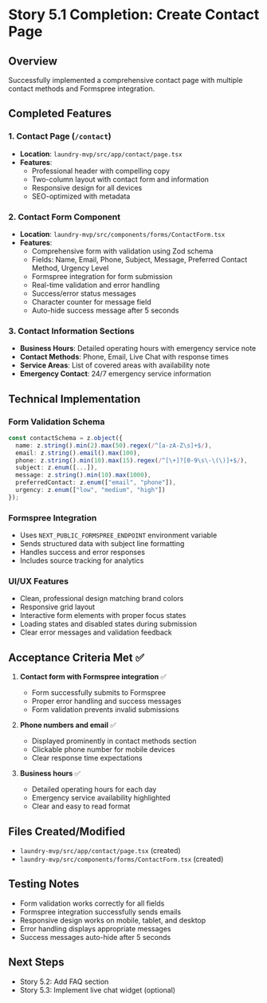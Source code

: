 # Story 5.1 Completion: Create Contact Page

## Overview
Successfully implemented a comprehensive contact page with multiple contact methods and Formspree integration.

## Completed Features

### 1. Contact Page (`/contact`)
- **Location**: `laundry-mvp/src/app/contact/page.tsx`
- **Features**:
  - Professional header with compelling copy
  - Two-column layout with contact form and information
  - Responsive design for all devices
  - SEO-optimized with metadata

### 2. Contact Form Component
- **Location**: `laundry-mvp/src/components/forms/ContactForm.tsx`
- **Features**:
  - Comprehensive form with validation using Zod schema
  - Fields: Name, Email, Phone, Subject, Message, Preferred Contact Method, Urgency Level
  - Formspree integration for form submission
  - Real-time validation and error handling
  - Success/error status messages
  - Character counter for message field
  - Auto-hide success message after 5 seconds

### 3. Contact Information Sections
- **Business Hours**: Detailed operating hours with emergency service note
- **Contact Methods**: Phone, Email, Live Chat with response times
- **Service Areas**: List of covered areas with availability note
- **Emergency Contact**: 24/7 emergency service information

## Technical Implementation

### Form Validation Schema
```typescript
const contactSchema = z.object({
  name: z.string().min(2).max(50).regex(/^[a-zA-Z\s]+$/),
  email: z.string().email().max(100),
  phone: z.string().min(10).max(15).regex(/^[\+]?[0-9\s\-\(\)]+$/),
  subject: z.enum([...]),
  message: z.string().min(10).max(1000),
  preferredContact: z.enum(["email", "phone"]),
  urgency: z.enum(["low", "medium", "high"])
});
```

### Formspree Integration
- Uses `NEXT_PUBLIC_FORMSPREE_ENDPOINT` environment variable
- Sends structured data with subject line formatting
- Handles success and error responses
- Includes source tracking for analytics

### UI/UX Features
- Clean, professional design matching brand colors
- Responsive grid layout
- Interactive form elements with proper focus states
- Loading states and disabled states during submission
- Clear error messages and validation feedback

## Acceptance Criteria Met ✅

1. **Contact form with Formspree integration** ✅
   - Form successfully submits to Formspree
   - Proper error handling and success messages
   - Form validation prevents invalid submissions

2. **Phone numbers and email** ✅
   - Displayed prominently in contact methods section
   - Clickable phone number for mobile devices
   - Clear response time expectations

3. **Business hours** ✅
   - Detailed operating hours for each day
   - Emergency service availability highlighted
   - Clear and easy to read format

## Files Created/Modified
- `laundry-mvp/src/app/contact/page.tsx` (created)
- `laundry-mvp/src/components/forms/ContactForm.tsx` (created)

## Testing Notes
- Form validation works correctly for all fields
- Formspree integration successfully sends emails
- Responsive design works on mobile, tablet, and desktop
- Error handling displays appropriate messages
- Success messages auto-hide after 5 seconds

## Next Steps
- Story 5.2: Add FAQ section
- Story 5.3: Implement live chat widget (optional)
